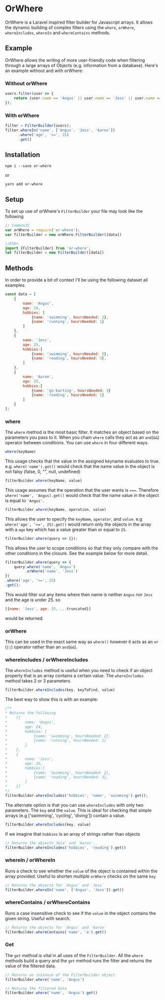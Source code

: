 # OrWhere
OrWhere is a Laravel inspired filter builder for Javascript arrays. It allows the dynamic building of complex filters using the `where`, `orWhere`, `whereIncludes`, `whereIn` and `whereContains` methods.

## Example
OrWhere allows the writing of more user-friendly code when filtering through a large arrays of Objects (e.g. information from a database). Here's an example without and with orWhere:

### Without orWhere
```javascript
users.filter(user => {
    return (user.name == 'Angus' || user.name == 'Jess' || user.name == 'Aaron') && user.age >= 25;
});

```

### With orWhere
```javascript
filter = FilterBuilder(users);
filter.whereIn('name', ['Angus', 'Jess', 'Aaron'])
      .where('age', '>=', 25)
      .get()
```

## Installation

```shell
npm i --save or-where
```
or
```shell
yarn add or-where
```

## Setup

To set up use of orWhere's `FilterBuilder` your file may look like the following

```javascript
// CommonJS
var orWhere = require('or-where');
var filterBuilder = new orWhere.FilterBuilder([data])

//ES6+
import {FilterBuilder} from 'or-where';
let filterBuilder = new FilterBuilder([data])
```

## Methods

In order to provide a bit of context I'll be using the following dataset all examples 

```javascript
const data = [
    {
        name: 'Angus',
        age: 24,
        hobbies: [
            {name: 'swimming', hoursNeeded: 2},
            {name: 'running', hoursNeeded: 1}
        ]
    },
    {
        name: 'Jess',
        age: 25,
        hobbies:[
            {name: 'swimming', hoursNeeded: 2},
            {name: 'reading', hoursNeeded: 3},
        ]
    },
    {
        name: 'Aaron',
        age: 25,
        hobbies:[
            {name: 'go-karting', hoursNeeded: 3}
            {name: 'reading', hoursNeeded: 1}
        ]
    }
];
```

### where
The `where` method is the most basic filter. It matches an object based on the parameters you pass to it. When you chain `where` calls they act as an `and`(`&&`) operator between conditions. You can use `where` in four different ways.

```javascript
where(keyName)
```
This usage checks that the value in the assigned keyname evaluates to true. e.g. `where('name').get()` would check that the name value in the object is not falsy (false, 0, "", null, undefined)

```javascript
filterBuilder.where(keyName, value)
```
This usage assumes that the operation that the user wants is `===`. Therefore `where('name', 'Angus).get()` would check that the name value in the object is equal to `'Angus'`.

```javascript
filterBuilder.where(keyName, operation, value)
```
This allows the user to specify the `keyName`, `operator`, and `value`. e.g `where('age', '>=', 25).get()` would return only the objects in the array with a `age` key which has a value greater than or equal to `25`.

```javascript
filterBuilder.where(query => {});
```
This allows the user to scope conditions so that they only compare with the other conditions in the closure. See the example below for more detail.

```javascript
filterBuilder.where(query => {
    query.where('name', 'Angus')
         .orWhere('name', 'Jess')
})
.where('age', '>=', 25)
.get();
```
This would filter out any items where then name is neither `Angus` nor `Jess` and the age is under 25. so 
```javascript
[{name: 'Jess', age: 25, ...truncated}]
```
would be returned.

### orWhere
This can be used in the exact same way as `where()` however it acts as an `or` (` || `) operator rather than an `and`(`&&`).

### whereIncludes / orWhereIncludes
The `whereIncludes` method is useful when you need to check if an object property that is an array contains a certain value. The `whereIncludes` method takes 2 or 3 parameters.
```javascript
filterBuilder.whereIncludes(key, keyToFind, value)
```
The best way to show this is with an example:
```javascript
/** 
* Returns the following
*    [{
*        name: 'Angus',
*        age: 24,
*        hobbies: [
*            {name: 'swimming', hoursNeeded: 2},
*            {name: 'running', hoursNeeded: 1}
*        ]
*    },
*    {
*        name: 'Jess',
*        age: 25,
*        hobbies:[
*            {name: 'swimming', hoursNeeded: 2},
*            {name: 'reading', hoursNeeded: 3},
*        ]
*    }]
*/
filterBuilder.whereIncludes('hobbies', 'name', 'swimming').get();
```
The alternate option is that you can use `whereIncludes` with only two parameters. The `key` and the `value`. This is ideal for checking that simple arrays (e.g ['swimming', 'cycling', 'diving']) contain a value.

```javascript
filterBuilder.whereIncludes(key, value)
```
If we imagine that `hobbies` is an array of strings rather than objects
```javascript
// Returns the objects`Jess` and `Aaron`.
filterBuilder.whereIncludes('hobbies', 'reading').get()
```

### whereIn / orWhereIn
Runs a check to see whether the `value` of the object is contained within the array provided. Useful to shorten multiple `orWhere` checks on the same `key`

```javascript
// Returns the objects for `Angus` and `Jess`
filterBuilder.whereIn('name', ['Angus', 'Jess']).get()
```


### whereContains / orWhereContains
Runs a case insensitive check to see if the `value` in the object contains the given string. Useful with search.

```javascript
// Returns the objects for `Angus` and `Aaron`
filterBuilder.whereContains('name', 'a').get()
```

### Get
The `get` method is vital in all uses of the `FilterBuilder`. All the `where` methods build a query and the `get` method runs the filter and returns the value of the filtered data.

```javascript
// Returns an instance of the FilterBuilder object
filterBuilder.where('name', 'Angus')

// Returns the filtered data
filterBuilder.where('name', 'Angus').get()
```